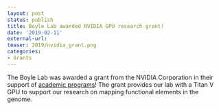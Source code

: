 ```yaml
---
layout: post
status: publish
title: Boyle Lab awarded NVIDIA GPU research grant!
date: '2019-02-11'
external-url:
teaser: 2019/nvidia_grant.png
categories:
- Grants
---
```


The Boyle Lab was awarded a grant from the NVIDIA Corporation in their support of <a href="https://developer.nvidia.com/academia">academic programs</a>! The grant provides our lab with a Titan V GPU to support our research on mapping functional elements in the genome.
